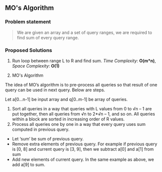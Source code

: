 ## MO's Algorithm

### Problem statement
> We are given an array and a set of query ranges, we are required to find sum of every query range.

### Proposed Solutions
1. Run loop between range L to R and find sum. _Time Complexity_: __O(m*n)__, _Space Complexity_: __O(1)__

1. MO's Algorithm

The idea of MO’s algorithm is to pre-process all queries so that result of one query can be used in next query. Below are steps.

Let a[0…n-1] be input array and q[0..m-1] be array of queries.

1. Sort all queries in a way that queries with L values from 0 to √n – 1 are put together, then all queries from √n to 2*√n – 1, and so on. All queries within a block are sorted in increasing order of R values.
1. Process all queries one by one in a way that every query uses sum computed in previous query.
  * Let ‘sum’ be sum of previous query.
  * Remove extra elements of previous query. For example if previous query is [0, 8] and current query is [3, 9], then we subtract a[0] and a[1] from sum
  * Add new elements of current query. In the same example as above, we add a[9] to sum.
